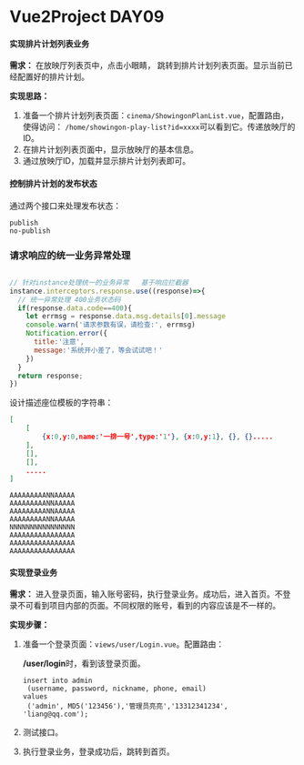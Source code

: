 # Vue2Project DAY09

#### 实现排片计划列表业务

**需求：** 在放映厅列表页中，点击小眼睛， 跳转到排片计划列表页面。显示当前已经配置好的排片计划。

**实现思路：** 

1. 准备一个排片计划列表页面：`cinema/ShowingonPlanList.vue`，配置路由，使得访问： `/home/showingon-play-list?id=xxxx`可以看到它。传递放映厅的ID。
2. 在排片计划列表页面中，显示放映厅的基本信息。
3. 通过放映厅ID，加载并显示排片计划列表即可。



#### 控制排片计划的发布状态

通过两个接口来处理发布状态：

```
publish
no-publish
```



### 请求响应的统一业务异常处理

```javascript

// 针对instance处理统一的业务异常   基于响应拦截器
instance.interceptors.response.use((response)=>{
  // 统一异常处理 400业务状态码
  if(response.data.code==400){
    let errmsg = response.data.msg.details[0].message
    console.warn('请求参数有误，请检查:', errmsg)
    Notification.error({
      title:'注意', 
      message:'系统开小差了，等会试试吧！'
    })
  }
  return response;
})
```



设计描述座位模板的字符串：

```json
[
    [
        {x:0,y:0,name:'一排一号',type:'1'}, {x:0,y:1}, {}, {}.....
    ],
    [],
    [],
    .....
]
```

```
AAAAAAAAANNAAAAA
AAAAAAAAANNAAAAA
AAAAAAAAANNAAAAA
AAAAAAAAANNAAAAA
NNNNNNNNNNNNNNNN
AAAAAAAAAAAAAAAA
AAAAAAAAAAAAAAAA
AAAAAAAAAAAAAAAA
```



#### 实现登录业务

**需求：** 进入登录页面，输入账号密码，执行登录业务。成功后，进入首页。不登录不可看到项目内部的页面。不同权限的账号，看到的内容应该是不一样的。

**实现步骤：**

1. 准备一个登录页面：`views/user/Login.vue`。配置路由：

   **/user/login**时，看到该登录页面。 

   ```
   insert into admin 
   	(username, password, nickname, phone, email) 
   values 
   	('admin', MD5('123456'),'管理员亮亮','13312341234', 'liang@qq.com');
   ```

2. 测试接口。

3. 执行登录业务，登录成功后，跳转到首页。









































